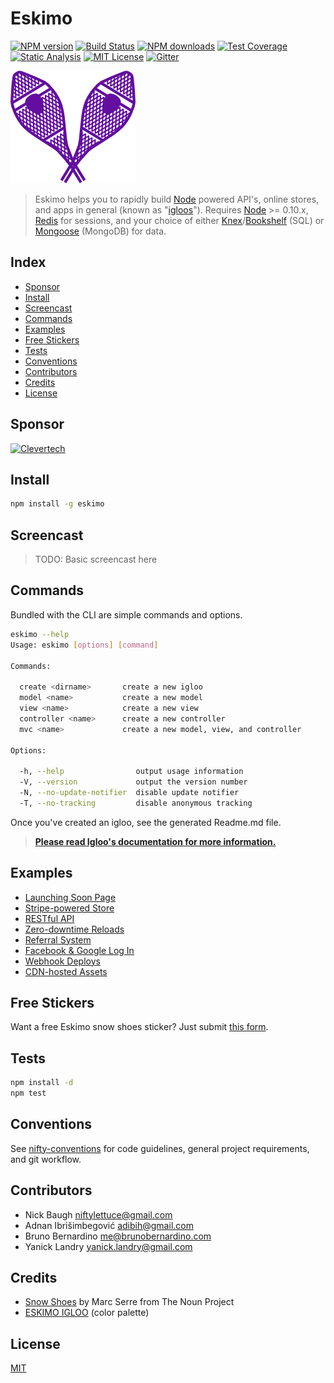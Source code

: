 
# Eskimo

[![NPM version][npm-image]][npm-url]
[![Build Status][travis-image]][travis-url]
[![NPM downloads][npm-downloads]][npm-url]
[![Test Coverage][coveralls-image]][coveralls-url]
[![Static Analysis][codeclimate-image]][codeclimate-url]
[![MIT License][license-image]][license-url]
[![Gitter][gitter-image]][gitter-url]

![Eskimo](eskimo.png?raw=true)

> Eskimo helps you to rapidly build [Node](http://nodejs.org) powered API's, online stores, and apps in general (known as "[igloos](http://igloojs.com/)").  Requires [Node](http://nodejs.org) >= 0.10.x, [Redis](http://redis.io) for sessions, and your choice of either [Knex](http://knexjs.org)/[Bookshelf](http://bookshelfjs.org) (SQL) or [Mongoose](http://mongoosejs.com) (MongoDB) for data.


## Index

* [Sponsor](#sponsor)
* [Install](#install)
* [Screencast](#screencast)
* [Commands](#commands)
* [Examples](#examples)
* [Free Stickers](#free-stickers)
* [Tests](#tests)
* [Conventions](#conventions)
* [Contributors](#contributors)
* [Credits](#credits)
* [License](#license)

## Sponsor

[![Clevertech](http://eskimo.io/img/clevertech.png)](http://clevertech.biz)


## Install

```bash
npm install -g eskimo
```


## Screencast

> TODO: Basic screencast here


## Commands

Bundled with the CLI are simple commands and options.

```bash
eskimo --help
Usage: eskimo [options] [command]

Commands:

  create <dirname>       create a new igloo
  model <name>           create a new model
  view <name>            create a new view
  controller <name>      create a new controller
  mvc <name>             create a new model, view, and controller

Options:

  -h, --help                output usage information
  -V, --version             output the version number
  -N, --no-update-notifier  disable update notifier
  -T, --no-tracking         disable anonymous tracking
```

Once you've created an igloo, see the generated Readme.md file.

> [**Please read Igloo's documentation for more information.**](http://igloojs.com)

## Examples

* [Launching Soon Page][launching-soon-page]
* [Stripe-powered Store][stripe-powered-store]
* [RESTful API][restful-api]
* [Zero-downtime Reloads][zero-downtime-reloads]
* [Referral System][referral-system]
* [Facebook &amp; Google Log In][facebook-and-google-log-in]
* [Webhook Deploys][webhook-deploys]
* [CDN-hosted Assets][cdn-hosted-assets]

[launching-soon-page]: examples/launching-soon-page
[stripe-powered-store]: examples/stripe-powered-store
[restful-api]: examples/restful-api
[zero-downtime-reloads]: examples/zero-downtime-reloads
[referral-system]: examples/referral-system
[facebook-and-google-log-in]: examples/facebook-and-google-log-in
[webhook-deploys]: examples/webhook-deploys
[cdn-hosted-assets]: examples/cdn-hosted-assets


## Free Stickers

Want a free Eskimo snow shoes sticker?  Just submit [this form][google-form].


## Tests

```bash
npm install -d
npm test
```


## Conventions

See [nifty-conventions][nifty-conventions] for code guidelines, general project requirements, and git workflow.


## Contributors

* Nick Baugh <niftylettuce@gmail.com>
* Adnan Ibrišimbegović <adibih@gmail.com>
* Bruno Bernardino <me@brunobernardino.com>
* Yanick Landry <yanick.landry@gmail.com>


## Credits

* [Snow Shoes](http://thenounproject.com/term/snow-shoes/2678/) by Marc Serre from The Noun Project
* [ESKIMO IGLOO](http://www.colourlovers.com/palette/1933518/ESKIMO_IGLOO) (color palette)


## License

[MIT][license-url]


[codeclimate-image]: http://img.shields.io/codeclimate/github/niftylettuce/eskimo.svg?style=flat
[codeclimate-url]: https://codeclimate.com/github/niftylettuce/eskimo
[license-image]: http://img.shields.io/badge/license-MIT-blue.svg?style=flat
[license-url]: LICENSE
[google-form]: http://goo.gl/vx1VRp
[nifty-conventions]: https://github.com/niftylettuce/nifty-conventions
[npm-image]: http://img.shields.io/npm/v/eskimo.svg?style=flat
[npm-url]: https://npmjs.org/package/eskimo
[npm-downloads]: http://img.shields.io/npm/dm/eskimo.svg?style=flat
[travis-url]: http://travis-ci.org/niftylettuce/eskimo
[travis-image]: http://img.shields.io/travis/niftylettuce/eskimo.svg?style=flat
[coveralls-image]: https://img.shields.io/coveralls/niftylettuce/eskimo.svg?style=flat
[coveralls-url]: https://coveralls.io/r/niftylettuce/eskimo?branch=master
[gitter-url]: https://gitter.im/niftylettuce/eskimo
[gitter-image]: http://img.shields.io/badge/chat-online-brightgreen.svg?style=flat
